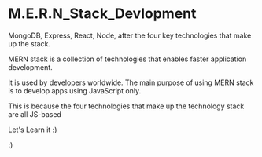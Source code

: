 # M.E.R.N_Stack_Devlopment

MongoDB, Express, React, Node, after the four key technologies that make up the stack. 

MERN stack is a collection of technologies that enables faster application development.

It is used by developers worldwide. The main purpose of using MERN stack is to develop apps using JavaScript only.

This is because the four technologies that make up the technology stack are all JS-based

Let's Learn it :)

:)
